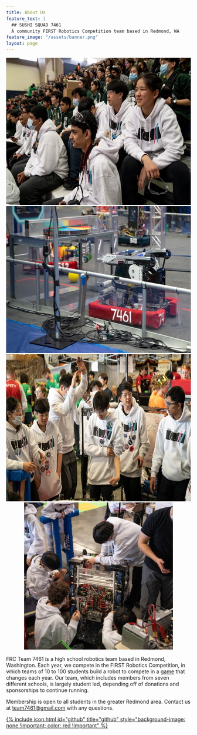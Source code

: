 ```yaml
---
title: About Us
feature_text: |
  ## SUSHI SQUAD 7461
  A community FIRST Robotics Competition team based in Redmond, WA
feature_image: "/assets/banner.png"
layout: page
---
```


<style>
  img.slideShowImage {
    height: 400px;
  }
</style>

<center>
<div class="mySlides">
  <img class="slideShowImage" src="assets/slideshow/1.jpg">
</div>
<div class="mySlides">
  <img class="slideShowImage" src="assets/slideshow/2.jpg">
</div>
<div class="mySlides">
  <img class="slideShowImage" src="assets/slideshow/3.jpg">
</div>
<div class="mySlides">
  <img class="slideShowImage" src="assets/slideshow/4.jpg">
</div>
</center>

<script>
  var slideIndex = 0;
  carousel();

  function carousel() {
    var i;
    var x = document.getElementsByClassName("mySlides");
    for (i = 0; i < x.length; i++) {
      x[i].style.display = "none";
    }
    slideIndex++;
    if (slideIndex > x.length) {slideIndex = 1}
    x[slideIndex-1].style.display = "block";
    setTimeout(carousel, 3000); // Change image every 3 seconds
  }
</script>


FRC Team 7461 is a high school robotics team based in Redmond, Washington. Each year, we compete in the FIRST Robotics Competition, in which teams of 10 to 100 students build a robot to compete in a [game](https://www.youtube.com/watch?v=gmiYWTmFRVE)
that changes each year. Our team, which includes members from seven different schools, is largely student led, depending off of donations and sponsorships to continue running.

Membership is open to all students in the greater Redmond area. Contact us at [team7461@gmail.com](mailto:team7461@gmail.com) with any questions.

<a href="https://github.com/SushiSquad7461" style="background-image: none"> {% include icon.html id="github" title="github" style="background-image: none !important; color: red !important" %} </a>
